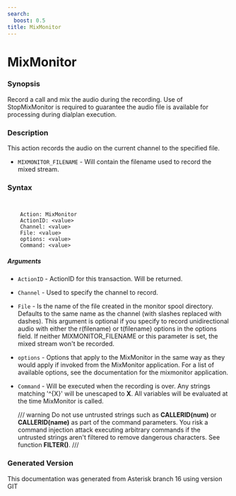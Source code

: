 ```yaml
---
search:
  boost: 0.5
title: MixMonitor
---
```


# MixMonitor

### Synopsis

Record a call and mix the audio during the recording. Use of StopMixMonitor is required to guarantee the audio file is available for processing during dialplan execution.

### Description

This action records the audio on the current channel to the specified file.<br>


* `MIXMONITOR_FILENAME` - Will contain the filename used to record the mixed stream.<br>

### Syntax


```


    Action: MixMonitor
    ActionID: <value>
    Channel: <value>
    File: <value>
    options: <value>
    Command: <value>

```
##### Arguments


* `ActionID` - ActionID for this transaction. Will be returned.<br>

* `Channel` - Used to specify the channel to record.<br>

* `File` - Is the name of the file created in the monitor spool directory. Defaults to the same name as the channel (with slashes replaced with dashes). This argument is optional if you specify to record unidirectional audio with either the r(filename) or t(filename) options in the options field. If neither MIXMONITOR\_FILENAME or this parameter is set, the mixed stream won't be recorded.<br>

* `options` - Options that apply to the MixMonitor in the same way as they would apply if invoked from the MixMonitor application. For a list of available options, see the documentation for the mixmonitor application.<br>

* `Command` - Will be executed when the recording is over. Any strings matching '\^\{X\}' will be unescaped to **X**. All variables will be evaluated at the time MixMonitor is called.<br>

    /// warning
Do not use untrusted strings such as **CALLERID(num)** or **CALLERID(name)** as part of the command parameters. You risk a command injection attack executing arbitrary commands if the untrusted strings aren't filtered to remove dangerous characters. See function **FILTER()**.
///



### Generated Version

This documentation was generated from Asterisk branch 16 using version GIT 